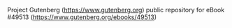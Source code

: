 Project Gutenberg (https://www.gutenberg.org) public repository for eBook #49513 (https://www.gutenberg.org/ebooks/49513)
